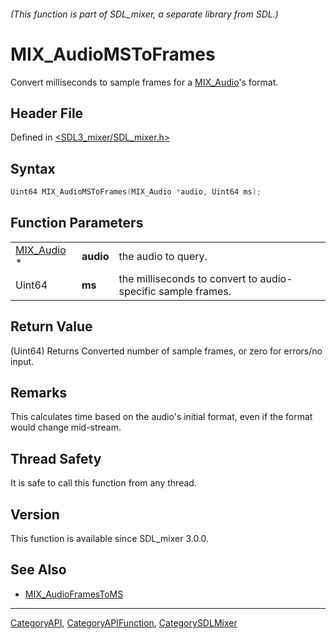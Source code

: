 ###### (This function is part of SDL_mixer, a separate library from SDL.)
# MIX_AudioMSToFrames

Convert milliseconds to sample frames for a [MIX_Audio](MIX_Audio)'s format.

## Header File

Defined in [<SDL3_mixer/SDL_mixer.h>](https://github.com/libsdl-org/SDL_mixer/blob/main/include/SDL3_mixer/SDL_mixer.h)

## Syntax

```c
Uint64 MIX_AudioMSToFrames(MIX_Audio *audio, Uint64 ms);
```

## Function Parameters

|                          |           |                                                              |
| ------------------------ | --------- | ------------------------------------------------------------ |
| [MIX_Audio](MIX_Audio) * | **audio** | the audio to query.                                          |
| Uint64                   | **ms**    | the milliseconds to convert to audio-specific sample frames. |

## Return Value

(Uint64) Returns Converted number of sample frames, or zero for errors/no
input.

## Remarks

This calculates time based on the audio's initial format, even if the
format would change mid-stream.

## Thread Safety

It is safe to call this function from any thread.

## Version

This function is available since SDL_mixer 3.0.0.

## See Also

- [MIX_AudioFramesToMS](MIX_AudioFramesToMS)

----
[CategoryAPI](CategoryAPI), [CategoryAPIFunction](CategoryAPIFunction), [CategorySDLMixer](CategorySDLMixer)

